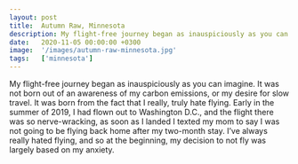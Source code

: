 ```yaml
---
layout: post
title:  Autumn Raw, Minnesota
description: My flight-free journey began as inauspiciously as you can imagine. It was not born out of an awareness of my carbon emissions, or my desire for slow t...
date:   2020-11-05 00:00:00 +0300
image:  '/images/autumn-raw-minnesota.jpg'
tags:   ['minnesota']
---
```

My flight-free journey began as inauspiciously as you can imagine. It was not born out of an awareness of my carbon emissions, or my desire for slow travel. It was born from the fact that I really, truly hate flying. Early in the summer of 2019, I had flown out to Washington D.C., and the flight there was so nerve-wracking, as soon as I landed I texted my mom to say I was not going to be flying back home after my two-month stay. I’ve always really hated flying, and so at the beginning, my decision to not fly was largely based on my anxiety.

